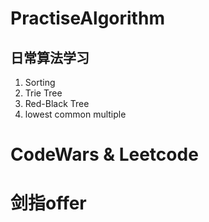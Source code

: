 # PractiseAlgorithm
## 日常算法学习
1. Sorting
2. Trie Tree
3. Red-Black Tree
4. lowest common multiple

#  CodeWars & Leetcode

# 剑指offer
